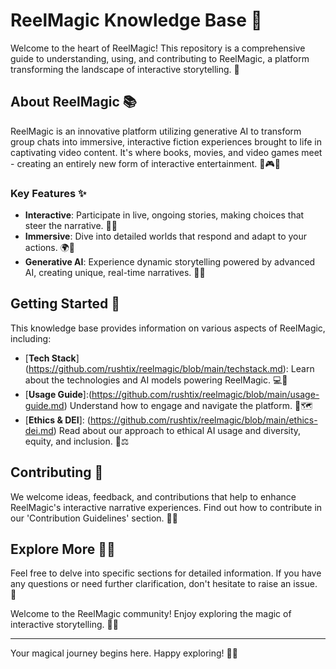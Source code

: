 # ReelMagic Knowledge Base 🌟

Welcome to the heart of ReelMagic! This repository is a comprehensive guide to understanding, using, and contributing to ReelMagic, a platform transforming the landscape of interactive storytelling. 🚀

## About ReelMagic 📚

ReelMagic is an innovative platform utilizing generative AI to transform group chats into immersive, interactive fiction experiences brought to life in captivating video content. It's where books, movies, and video games meet - creating an entirely new form of interactive entertainment. 🎥🎮📖

### Key Features ✨

- **Interactive**: Participate in live, ongoing stories, making choices that steer the narrative. 💬🚀
- **Immersive**: Dive into detailed worlds that respond and adapt to your actions. 🌍👀
- **Generative AI**: Experience dynamic storytelling powered by advanced AI, creating unique, real-time narratives. 🤖🧠

## Getting Started 🏁

This knowledge base provides information on various aspects of ReelMagic, including:

- [**Tech Stack**] (https://github.com/rushtix/reelmagic/blob/main/techstack.md): Learn about the technologies and AI models powering ReelMagic. 💻🔧
- [**Usage Guide**]:(https://github.com/rushtix/reelmagic/blob/main/usage-guide.md) Understand how to engage and navigate the platform. 🎯🗺️
- [**Ethics & DEI**]: (https://github.com/rushtix/reelmagic/blob/main/ethics-dei.md) Read about our approach to ethical AI usage and diversity, equity, and inclusion. 🌈⚖️

## Contributing 🤝

We welcome ideas, feedback, and contributions that help to enhance ReelMagic's interactive narrative experiences. Find out how to contribute in our 'Contribution Guidelines' section. 📝💡

## Explore More 🕵️‍♀️

Feel free to delve into specific sections for detailed information. If you have any questions or need further clarification, don't hesitate to raise an issue. 🎈

Welcome to the ReelMagic community! Enjoy exploring the magic of interactive storytelling. 🎩🐇

---

Your magical journey begins here. Happy exploring! 🎉🚀
